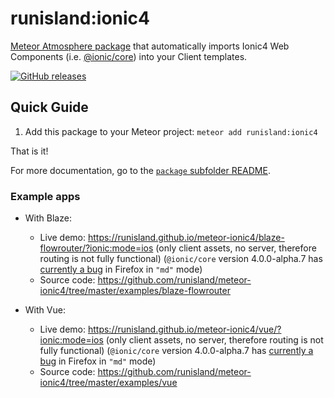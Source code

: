 # runisland:ionic4

[Meteor Atmosphere package](https://atmospherejs.com/runisland/ionic4) that automatically imports Ionic4 Web Components (i.e. [@ionic/core](https://www.npmjs.com/package/@ionic/core)) into your Client templates.

[![GitHub releases](https://img.shields.io/github/release/runisland/meteor-ionic4.svg?label=GitHub)](https://github.com/runisland/meteor-ionic4/releases)


## Quick Guide

1. Add this package to your Meteor project: `meteor add runisland:ionic4`

That is it!


For more documentation, go to the [`package` subfolder README](https://github.com/runisland/meteor-ionic4/blob/master/package/README.md).


### Example apps

- With Blaze:
  - Live demo: https://runisland.github.io/meteor-ionic4/blaze-flowrouter/?ionic:mode=ios (only client assets, no server, therefore routing is not fully functional) (`@ionic/core` version 4.0.0-alpha.7 has [currently a bug](https://github.com/ionic-team/ionic/issues/14701) in Firefox in `"md"` mode)
  - Source code: https://github.com/runisland/meteor-ionic4/tree/master/examples/blaze-flowrouter

- With Vue:
  - Live demo: https://runisland.github.io/meteor-ionic4/vue/?ionic:mode=ios (only client assets, no server, therefore routing is not fully functional) (`@ionic/core` version 4.0.0-alpha.7 has [currently a bug](https://github.com/ionic-team/ionic/issues/14701) in Firefox in `"md"` mode)
  - Source code: https://github.com/runisland/meteor-ionic4/tree/master/examples/vue
